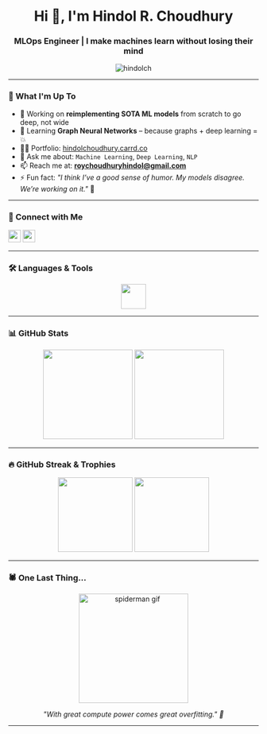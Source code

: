 <h1 align="center">Hi 👋, I'm Hindol R. Choudhury</h1>
<h3 align="center">MLOps Engineer | I make machines learn without losing their mind</h3>

<p align="center">
  <img src="https://komarev.com/ghpvc/?username=hindolch&label=Profile%20views&color=0e75b6&style=flat" alt="hindolch" />
</p>

---

### 🚀 What I'm Up To
- 🔭 Working on **reimplementing SOTA ML models** from scratch to go deep, not wide
- 🌱 Learning **Graph Neural Networks** – because graphs + deep learning = 💥
- 👨‍💻 Portfolio: [hindolchoudhury.carrd.co](https://hindolchoudhury.carrd.co/)
- 💬 Ask me about: `Machine Learning`, `Deep Learning`, `NLP`
- 📫 Reach me at: **roychoudhuryhindol@gmail.com**
- ⚡ Fun fact: _"I think I’ve a good sense of humor. My models disagree. We’re working on it."_ 🤝

---

### 🔗 Connect with Me
<p align="left">
  <a href="https://twitter.com/hindollllll" target="blank"><img src="https://img.shields.io/static/v1?message=Twitter&logo=twitter&label=&color=1DA1F2&logoColor=white&style=for-the-badge" height="25"/></a>
  <a href="https://linkedin.com/in/hindol-choudhury" target="blank"><img src="https://img.shields.io/static/v1?message=LinkedIn&logo=linkedin&label=&color=0077B5&logoColor=white&style=for-the-badge" height="25"/></a>
</p>

---

### 🛠️ Languages & Tools
<p align="center">
  <img src="https://skillicons.dev/icons?i=py,pytorch,tensorflow,linux,docker,bash,git,postgres,aws,seaborn,pandas,scikit-learn,opencv,grafana" height="50" />
</p>

---

### 📊 GitHub Stats
<div align="center">
  <img src="https://github-readme-stats.vercel.app/api?username=hindolch&show_icons=true&theme=dracula" height="180"/>
  <img src="https://github-readme-stats.vercel.app/api/top-langs/?username=hindolch&layout=compact&theme=dracula" height="180"/>
</div>

---

### 🔥 GitHub Streak & Trophies
<div align="center">
  <img src="https://github-readme-streak-stats.herokuapp.com/?user=hindolch&theme=dracula" height="150"/>
  <img src="https://github-profile-trophy.vercel.app/?username=hindolch&theme=dracula&row=1&margin-w=10" height="150"/>

</div>

---

### 🕷️ One Last Thing...

<p align="center">
  <img src="https://media2.giphy.com/media/v1.Y2lkPTc5MGI3NjExNjZ6ZnByamJheHI5MnQ3ZG1vaXNpNGc5MTVyb2J1NmI2MWo2MjV1YiZlcD12MV9pbnRlcm5hbF9naWZfYnlfaWQmY3Q9Zw/8GIrp9PyxMHbq/giphy.gif" height="220" alt="spiderman gif"/>
</p>

<p align="center">
  <em>"With great compute power comes great overfitting." 🧠</em>
</p>


---
